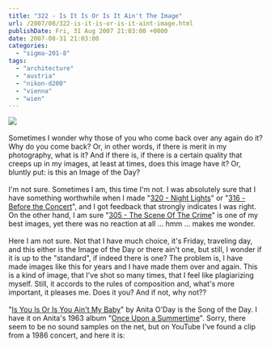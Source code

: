 ```yaml
---
title: "322 - Is It Is Or Is It Ain't The Image"
url: /2007/08/322-is-it-is-or-is-it-aint-image.html
publishDate: Fri, 31 Aug 2007 21:03:00 +0000
date: 2007-08-31 21:03:00
categories: 
  - "sigma-201-8"
tags: 
  - "architecture"
  - "austria"
  - "nikon-d200"
  - "vienna"
  - "wien"
---
```

<a href="https://d25zfm9zpd7gm5.cloudfront.net/1200x1200/2007/20070831_080326_ps.jpg"><img src="https://d25zfm9zpd7gm5.cloudfront.net/0600x0600/2007/20070831_080326_ps.jpg"/></a><br/><br/>Sometimes I wonder why those of you who come back over any again do it? Why do you come back? Or, in other words, if there is merit in my photography, what is it? And if there is, if there is a certain quality that creeps up in my images, at least at times, does this image have it? Or, bluntly put: is this an Image of the Day?<br/><br/>I'm not sure. Sometimes I am, this time I'm not. I was absolutely sure that I have something worthwhile when I made "<a href="/2007/08/320-night-lights.html">320 - Night Lights</a>" or "<a href="/2007/08/316-before-concert.html">316 - Before the Concert</a>", and I got feedback that strongly indicates I was right. On the other hand, I am sure "<a href="/2007/08/305-scene-of-crime.html">305 - The Scene Of The Crime</a>" is one of my best images, yet there was no reaction at all ... hmm ... makes me wonder.<br/><br/>Here I am not sure. Not that I have much choice, it's Friday, traveling day, and this either is the Image of the Day or there ain't one, but still, I wonder if it is up to the "standard", if indeed there is one? The problem is, I have made images like this for years and I have made them over and again. This is a kind of image, that I've shot so many times, that I feel like plagiarizing myself. Still, it accords to the rules of composition and, what's more important, it pleases me. Does it you? And if not, why not??<br/><br/>"<a href="http://www.lyricsfreak.com/d/diana+krall/is+you+is+or+is+you+aint+my+baby_20040000.html" target="_blank">Is You Is Or Is You Ain't My Baby</a>" by Anita O'Day is the Song of the Day. I have it on Anita's 1963 album "<a href="http://www.amazon.de/Once-Upon-Summertime-Anita-ODay/dp/B0000017E0" target="_blank">Once Upon a Summertime</a>". Sorry, there seem to be no sound samples on the net, but on YouTube I've found a clip from a 1986 concert, and here it is:<br/><br/><center><object height="350" width="425"><param name="movie" value="http://www.youtube.com/v/UUfvsWoLK08"/><param name="wmode" value="transparent"/><embed height="350" src="http://www.youtube.com/v/UUfvsWoLK08" type="application/x-shockwave-flash" width="425" wmode="transparent"/></object></center>
